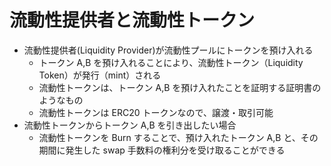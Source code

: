 # 流動性提供者と流動性トークン

- 流動性提供者(Liquidity Provider)が流動性プールにトークンを預け入れる
  - トークン A,B を預け入れることにより、流動性トークン（Liquidity Token）が発行（mint）される
  - 流動性トークンは、トークン A,B を預け入れたことを証明する証明書のようなもの
  - 流動性トークンは ERC20 トークンなので、譲渡・取引可能
- 流動性トークンからトークン A,B を引き出したい場合
  - 流動性トークンを Burn することで、預け入れたトークン A,B と、その期間に発生した swap 手数料の権利分を受け取ることができる
